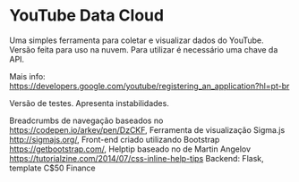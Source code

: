 # YouTube Data Cloud

<!--[![Deploy](https://www.herokucdn.com/deploy/button.svg)](https://heroku.com/deploy) -->

Uma simples ferramenta para coletar e visualizar dados do YouTube.
Versão feita para uso na nuvem. Para utilizar é necessário uma chave da API.

Mais info: https://developers.google.com/youtube/registering_an_application?hl=pt-br

Versão de testes. Apresenta instabilidades.


Breadcrumbs de navegação baseados no https://codepen.io/arkev/pen/DzCKF,
Ferramenta de visualização Sigma.js  http://sigmajs.org/,
Front-end criado utilizando Bootstrap https://getbootstrap.com/,
Helptip baseado no de Martin Angelov https://tutorialzine.com/2014/07/css-inline-help-tips
Backend: Flask,
template C$50 Finance
